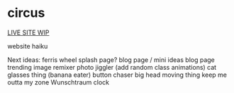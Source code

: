 # circus
[LIVE SITE WIP](https://www.natedonato.com/circus/)

website haiku


Next ideas:
ferris wheel splash page?
blog page / mini ideas blog page
trending image remixer
photo jiggler (add random class animations)
cat glasses thing
(banana eater)
button chaser
big head moving thing
keep me outta my zone
Wunschtraum clock
